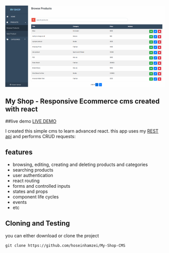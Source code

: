 ![myshop](https://github.com/hoseinhamzei/My-Shop-CMS/blob/master/screenshots/products.jpg)
## My Shop - Responsive Ecommerce cms created with react

##live demo
[LIVE DEMO](https://hoseinh.com/myshop/)

I created this simple cms to learn advanced react. this app uses my [REST api](https://github.com/hoseinhamzei/php-online-shop-rest-api) and performs CRUD requests:

## features
- browsing, editing, creating and deleting products and categories
- searching products
- user authentication
- react routing
- forms and controlled inputs
- states and props
- component life cycles
- events
- etc
## Cloning and Testing
you can either download or clone the project

    git clone https://github.com/hoseinhamzei/My-Shop-CMS


